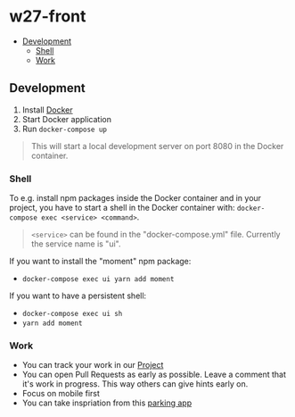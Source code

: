 # w27-front


- [Development](#development)
  - [Shell](#shell)
  - [Work](#work)

## Development
1. Install [Docker](https://www.docker.com/)
2. Start Docker application
3. Run `docker-compose up`

> This will start a local development server on port 8080 in the Docker container.

### Shell
To e.g. install npm packages inside the Docker container and in your project, you have to start a shell in the Docker container with: `docker-compose exec <service> <command>`.

> `<service>` can be found in the "docker-compose.yml" file. Currently the service name is "ui".

If you want to install the "moment" npm package:
- `docker-compose exec ui yarn add moment`

If you want to have a persistent shell:
- `docker-compose exec ui sh`
- `yarn add moment`

### Work
- You can track your work in our [Project](https://github.com/wirvsvirus-27/w27-front/projects/1) 
- You can open Pull Requests as early as possible. Leave a comment that it's work in progress. This way others can give hints early on. 
- Focus on mobile first
- You can take inspriation from this [parking app]('http://www.motoparking.club/')
